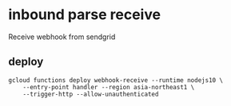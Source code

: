 # inbound parse receive

Receive webhook from sendgrid

## deploy

    gcloud functions deploy webhook-receive --runtime nodejs10 \
        --entry-point handler --region asia-northeast1 \
        --trigger-http --allow-unauthenticated 
